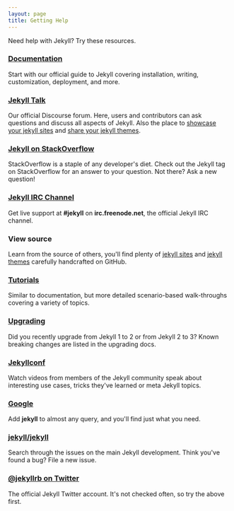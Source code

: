 ```yaml
---
layout: page
title: Getting Help
---
```


Need help with Jekyll? Try these resources.

### [Documentation](/docs/home/)

Start with our official guide to Jekyll covering installation, writing, customization, deployment, and more.

### [Jekyll Talk](https://talk.jekyllrb.com/)

Our official Discourse forum. Here, users and contributors
can ask questions and discuss all aspects of Jekyll.
Also the place to [showcase your jekyll sites](https://talk.jekyllrb.com/t/jekyll-showcase-share-your-sites-built-with-jekyll/44/80) and [share your jekyll themes](https://talk.jekyllrb.com/t/jekyll-theme-showcase-share-your-jekyll-themes/1382/2).

### [Jekyll on StackOverflow](https://stackoverflow.com/questions/tagged/jekyll)

StackOverflow is a staple of any developer's diet. Check out the Jekyll tag
on StackOverflow for an answer to your question. Not there? Ask a new
question!

### [Jekyll IRC Channel](irc:irc.freenode.net/jekyll)

Get live support at **#jekyll** on **irc.freenode.net**, the official
Jekyll IRC channel.

### View source

Learn from the source of others, you'll find plenty of [jekyll sites](https://github.com/topics/jekyll-site) and [jekyll themes](https://github.com/topics/jekyll-themes) carefully handcrafted on GitHub.

### [Tutorials](/tutorials/home)

Similar to documentation, but more detailed scenario-based walk-throughs covering a variety of topics.

### [Upgrading](/docs/upgrading/)

Did you recently upgrade from Jekyll 1 to 2 or from Jekyll 2 to 3?
Known breaking changes are listed in the upgrading docs.

### [Jekyllconf](/jekyllconf/)

Watch videos from members of the Jekyll community speak about interesting use cases, tricks they've learned or meta Jekyll topics.

### [Google](https://www.google.com/?q=jekyll)

Add **jekyll** to almost any query, and you'll find just what you need.

### [jekyll/jekyll](https://github.com/jekyll/jekyll/issues)

Search through the issues on the main Jekyll development. Think you've
found a bug? File a new issue.

### [@jekyllrb on Twitter](https://twitter.com/jekyllrb)

The official Jekyll Twitter account. It's not checked often, so try the
above first.
